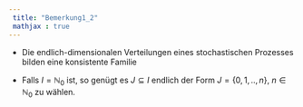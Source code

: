 ```yaml
---
 title: "Bemerkung1_2"
 mathjax : true
---
```

-   Die endlich-dimensionalen Verteilungen eines stochastischen
    Prozesses bilden eine konsistente Familie

-   Falls $I = \mathbb{N}_{0}$ ist, so genügt es $J \subseteq I$ endlich
    der Form $J = \lbrace 0,1,..,n \rbrace$, $n \in \mathbb{N}_{0}$ zu
    wählen.
